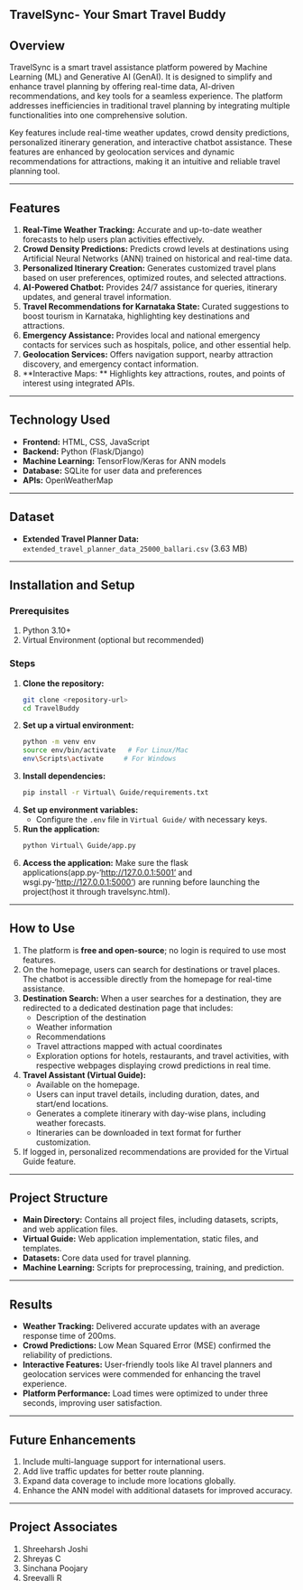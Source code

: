 ## TravelSync- Your Smart Travel Buddy

## Overview
TravelSync is a smart travel assistance platform powered by Machine Learning (ML) and Generative AI (GenAI). It is designed to simplify and enhance travel planning by offering real-time data, AI-driven recommendations, and key tools for a seamless experience. The platform addresses inefficiencies in traditional travel planning by integrating multiple functionalities into one comprehensive solution.

Key features include real-time weather updates, crowd density predictions, personalized itinerary generation, and interactive chatbot assistance. These features are enhanced by geolocation services and dynamic recommendations for attractions, 
making it an intuitive and reliable travel planning tool.

---

## Features
1. **Real-Time Weather Tracking:** Accurate and up-to-date weather forecasts to help users plan activities effectively.
2. **Crowd Density Predictions:** Predicts crowd levels at destinations using Artificial Neural Networks (ANN) trained on historical and real-time data.
3. **Personalized Itinerary Creation:** Generates customized travel plans based on user preferences, optimized routes, and selected attractions.
4. **AI-Powered Chatbot:** Provides 24/7 assistance for queries, itinerary updates, and general travel information.
5. **Travel Recommendations for Karnataka State:** Curated suggestions to boost tourism in Karnataka, highlighting key destinations and attractions.
6. **Emergency Assistance:** Provides local and national emergency contacts for services such as hospitals, police, and other essential help.
7. **Geolocation Services:** Offers navigation support, nearby attraction discovery, and emergency contact information.
8. **Interactive Maps: ** Highlights key attractions, routes, and points of interest using integrated APIs.

---

## Technology Used
- **Frontend:** HTML, CSS, JavaScript
- **Backend:** Python (Flask/Django)
- **Machine Learning:** TensorFlow/Keras for ANN models
- **Database:** SQLite for user data and preferences
- **APIs:** OpenWeatherMap

---

## Dataset
- **Extended Travel Planner Data:** `extended_travel_planner_data_25000_ballari.csv` (3.63 MB)

---

## Installation and Setup

### Prerequisites
1. Python 3.10+
2. Virtual Environment (optional but recommended)

### Steps
1. **Clone the repository:**
   ```bash
   git clone <repository-url>
   cd TravelBuddy
   ```
2. **Set up a virtual environment:**
   ```bash
   python -m venv env
   source env/bin/activate   # For Linux/Mac
   env\Scripts\activate     # For Windows
   ```
3. **Install dependencies:**
   ```bash
   pip install -r Virtual\ Guide/requirements.txt
   ```
4. **Set up environment variables:**
   - Configure the `.env` file in `Virtual Guide/` with necessary keys.
5. **Run the application:**
   ```bash
   python Virtual\ Guide/app.py
   ```
6. **Access the application:**
   Make sure the flask applications(app.py-‘http://127.0.0.1:5001’ and wsgi.py-‘http://127.0.0.1:5000’) are running before launching the project(host it through travelsync.html).

---

## How to Use

1. The platform is **free and open-source**; no login is required to use most features.
2. On the homepage, users can search for destinations or travel places. The chatbot is accessible directly from the homepage for real-time assistance.
3. **Destination Search:** When a user searches for a destination, they are redirected to a dedicated destination page that includes:
   - Description of the destination
   - Weather information
   - Recommendations
   - Travel attractions mapped with actual coordinates
   - Exploration options for hotels, restaurants, and travel activities, with respective webpages displaying crowd predictions in real time.
4. **Travel Assistant (Virtual Guide):**
   - Available on the homepage.
   - Users can input travel details, including duration, dates, and start/end locations.
   - Generates a complete itinerary with day-wise plans, including weather forecasts.
   - Itineraries can be downloaded in text format for further customization.
5. If logged in, personalized recommendations are provided for the Virtual Guide feature.

---

## Project Structure
- **Main Directory:** Contains all project files, including datasets, scripts, and web application files.
- **Virtual Guide:** Web application implementation, static files, and templates.
- **Datasets:** Core data used for travel planning.
- **Machine Learning:** Scripts for preprocessing, training, and prediction.

---

## Results
- **Weather Tracking:** Delivered accurate updates with an average response time of 200ms.
- **Crowd Predictions:** Low Mean Squared Error (MSE) confirmed the reliability of predictions.
- **Interactive Features:** User-friendly tools like AI travel planners and geolocation services were commended for enhancing the travel experience.
- **Platform Performance:** Load times were optimized to under three seconds, improving user satisfaction.

---

## Future Enhancements
1. Include multi-language support for international users.
2. Add live traffic updates for better route planning.
3. Expand data coverage to include more locations globally.
4. Enhance the ANN model with additional datasets for improved accuracy.

---

## Project Associates
1. Shreeharsh Joshi
2. Shreyas C
3. Sinchana Poojary
4. Sreevalli R
